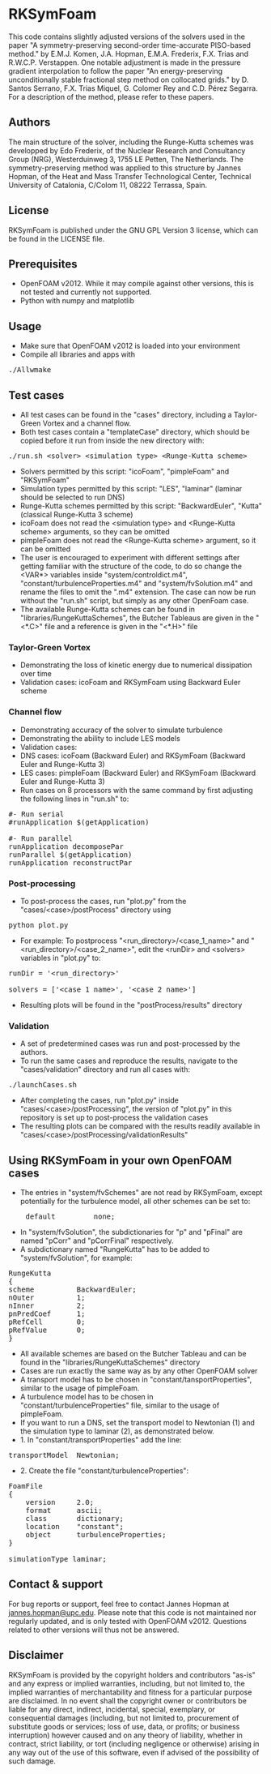 # RKSymFoam

This code contains slightly adjusted versions of the solvers used in the
paper "A symmetry-preserving second-order time-accurate PISO-based
method." by E.M.J. Komen, J.A. Hopman, E.M.A. Frederix, F.X. Trias and
R.W.C.P.  Verstappen. One notable adjustment is made in the pressure
gradient interpolation to follow the paper "An energy-preserving
unconditionally stable fractional step method on collocated grids." by D.
Santos Serrano, F.X. Trias Miquel, G. Colomer Rey and C.D. Pérez Segarra.
For a description of the method, please refer to these papers. 

## Authors

The main structure of the solver, including the Runge-Kutta schemes was
developped by Edo Frederix, of the Nuclear Research and Consultancy Group
(NRG), Westerduinweg 3, 1755 LE Petten, The Netherlands. The
symmetry-preserving method was applied to this structure by Jannes Hopman,
of the Heat and Mass Transfer Technological Center, Technical University
of Catalonia, C/Colom 11, 08222 Terrassa, Spain. 

## License

RKSymFoam is published under the GNU GPL Version 3 license, which can be
found in the LICENSE file.

## Prerequisites

* OpenFOAM v2012. While it may compile against other versions, this is not
tested and currently not supported.
* Python with numpy and matplotlib

## Usage

* Make sure that OpenFOAM v2012 is loaded into your environment 
* Compile all libraries and apps with

<pre>
./Allwmake
</pre>

## Test cases

* All test cases can be found in the "cases" directory, including a
Taylor-Green Vortex and a channel flow.
* Both test cases contain a "templateCase" directory, which should be
copied before it run from inside the new directory with:

<pre>
./run.sh &ltsolver&gt &ltsimulation type&gt &ltRunge-Kutta scheme&gt
</pre> 

* Solvers permitted by this script: "icoFoam", "pimpleFoam" and
"RKSymFoam"
* Simulation types permitted by this script: "LES", "laminar" (laminar
should be selected to run DNS)
* Runge-Kutta schemes permitted by this script: "BackwardEuler", "Kutta"
(classical Runge-Kutta 3 scheme)
* icoFoam does not read the \<simulation type\> and \<Runge-Kutta scheme\>
arguments, so they can be omitted
* pimpleFoam does not read the \<Runge-Kutta scheme\> argument, so it can
be omitted
* The user is encouraged to experiment with different settings after
getting familiar with the structure of the code, to do so change the
\<VAR*\> variables inside "system/controldict.m4",
"constant/turbulenceProperties.m4" and "system/fvSolution.m4" and rename
the files to omit the ".m4" extension. The case can now be run without the
"run.sh" script, but simply as any other OpenFoam case.
* The available Runge-Kutta schemes can be found in
"libraries/RungeKuttaSchemes", the Butcher Tableaus are given in the
"<\*.C>" file and a reference is given in the "<*.H>" file

### Taylor-Green Vortex

* Demonstrating the loss of kinetic energy due to numerical dissipation
over time
* Validation cases: icoFoam and RKSymFoam using Backward Euler scheme 

### Channel flow

* Demonstrating accuracy of the solver to simulate turbulence
* Demonstrating the ability to include LES models 
* Validation cases:
* DNS cases: icoFoam (Backward Euler) and RKSymFoam (Backward Euler and
Runge-Kutta 3)
* LES cases: pimpleFoam (Backward Euler) and RKSymFoam (Backward Euler and
Runge-Kutta 3)
* Run cases on 8 processors with the same command by first adjusting the
following lines in "run.sh" to:

<pre>
#- Run serial
#runApplication $(getApplication)

#- Run parallel 
runApplication decomposePar
runParallel $(getApplication)
runApplication reconstructPar
</pre>

### Post-processing

* To post-process the cases, run "plot.py" from the 
"cases/\<case\>/postProcess" directory using

<pre>
python plot.py
</pre>

* For example: To postprocess "\<run_directory\>/\<case_1_name\>" and 
"\<run_directory\>/\<case_2_name\>", edit the \<runDir\> and \<solvers\> 
variables in "plot.py" to:

<pre>
runDir = '&ltrun_directory&gt'

solvers = ['&ltcase_1_name&gt', '&ltcase_2_name&gt']
</pre>

* Resulting plots will be found in the "postProcess/results" directory

### Validation 

* A set of predetermined cases was run and post-processed by the authors.
* To run the same cases and reproduce the results, navigate to the
"cases/validation" directory and run all cases with:

<pre>
./launchCases.sh
</pre>

* After completing the cases, run "plot.py" inside 
"cases/\<case\>/postProcessing", the version of "plot.py" in this
repository is set up to post-process the validation cases
* The resulting plots can be compared with the results readily available
in "cases/\<case\>/postProcessing/validationResults"

## Using RKSymFoam in your own OpenFOAM cases

* The entries in "system/fvSchemes" are not read by RKSymFoam, except
potentially for the turbulence model, all other schemes can be set to:

<pre>
    default         none;
</pre>

* In "system/fvSolution", the subdictionaries for "p" and "pFinal" are named
"pCorr" and "pCorrFinal" respectively.
* A subdictionary named "RungeKutta" has to be added to "system/fvSolution",
for example:

<pre>
RungeKutta
{
scheme          BackwardEuler;
nOuter          1;
nInner          2;
pnPredCoef      1;
pRefCell        0;
pRefValue       0;
}
</pre>

* All available schemes are based on the Butcher Tableau and can be found
in the "libraries/RungeKuttaSchemes" directory
* Cases are run exactly the same way as by any other OpenFOAM solver
* A transport model has to be chosen in "constant/tansportProperties",
similar to the usage of pimpleFoam.
* A turbulence model has to be chosen in "constant/turbulenceProperties"
file, similar to the usage of pimpleFoam.
* If you want to run a DNS, set the transport model to Newtonian (1) and
the simulation type to laminar (2), as demonstrated below.
* 1\. In "constant/transportProperties" add the line:

<pre>
transportModel  Newtonian;
</pre>

* 2\. Create the file "constant/turbulenceProperties":
<pre>
FoamFile
{
    version     2.0;
    format      ascii;
    class       dictionary;
    location    "constant";
    object      turbulenceProperties;
}

simulationType laminar;
</pre>

## Contact & support

For bug reports or support, feel free to contact Jannes Hopman at
jannes.hopman@upc.edu. Please note that this code is not maintained nor
regularly updated, and is only tested with OpenFOAM v2012. Questions
related to other versions will thus not be answered. 

## Disclaimer

RKSymFoam is provided by the copyright holders and contributors "as-is"
and any express or implied warranties, including, but not limited to, the
implied warranties of merchantability and fitness for a particular purpose
are disclaimed. In no event shall the copyright owner or contributors be
liable for any direct, indirect, incidental, special, exemplary, or
consequential damages (including, but not limited to, procurement of
substitute goods or services; loss of use, data, or profits; or business
interruption) however caused and on any theory of liability, whether in
contract, strict liability, or tort (including negligence or otherwise)
arising in any way out of the use of this software, even if advised of the
possibility of such damage. 
